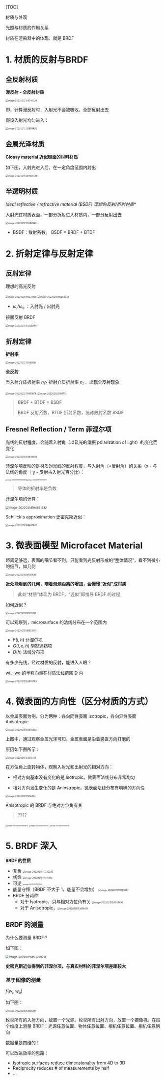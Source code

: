 [TOC]

材质与外观

光照与材质的作用关系

材质在渲染器中的体现，就是 BRDF



# 1. 材质的反射与BRDF

## 全反射材质

**漫反射 - 全反射材质**

<img src="https://www.qiniu.cregskin.com/202202121042957.png" alt="image-20220212104040326" style="zoom:50%;" />

即，计算漫反射时，入射光不会被吸收，全部反射出去

假设入射光均匀进入：

<img src="https://www.qiniu.cregskin.com/202202132128471.png" alt="image-20220213212859425" style="zoom:50%;" />



## 金属光泽材质

**Glossy material 近似镜面的材料材质**

如下图，入射光进入后，在一定角度范围内射出

<img src="https://www.qiniu.cregskin.com/202202140946266.png" alt="image-20220214094609236" style="zoom:50%;" />

## 半透明材质

**Ideal reflective / refractive material (BSDF*) 理想的反射/折射材质**

入射光在材质表面，一部分折射进入材质内，一部分反射出去

<img src="https://www.qiniu.cregskin.com/202202121102970.png" alt="image-20220212110244949" style="zoom:50%;" />

+ BSDF：散射系数。 BSDF = BRDF + BTDF



# 2. 折射定律与反射定律

## 反射定律

理想的高光反射

<img src="https://www.qiniu.cregskin.com/202202141002962.png" alt="image-20220214100231936" style="zoom:50%;" />

<img src="https://www.qiniu.cregskin.com/202202141002063.png" alt="image-20220214100254038" style="zoom:50%;" />

+ $\omega_i / \omega_o$ ：入射光 / 出射光

镜面反射 BRDF

<img src="https://www.qiniu.cregskin.com/202202141013876.png" alt="image-20220214101326849" style="zoom:50%;" />



## 折射定律

**折射率**

<img src="https://www.qiniu.cregskin.com/202202121105177.png" alt="image-20220212110545156" style="zoom:50%;" />



**全反射**

当入射介质折射率 $n_i >$ 折射介质折射率 $n_t$ ，出现全反射现象

<img src="https://www.qiniu.cregskin.com/202202121109703.png" alt="image-20220212110930678" style="zoom:50%;" />





<img src="https://www.qiniu.cregskin.com/202202121111798.png" alt="image-20220212111151774" style="zoom:50%;" />



> BRDF + BTDF = BSDF
>
> BRDF 反射系数，BTDF 折射系数，统称散射系数 BSDF





## Fresnel Reflection / Term 菲涅尔项 

光线的反射程度，会随着入射角（以及光的偏振 polarization of light）的变化而变化

<img src="https://www.qiniu.cregskin.com/202202141034112.png" alt="image-20220214103446083" style="zoom:50%;" />

菲涅尔项反映的是材质对光线的反射程度，与入射角（=反射角）的关系（x - 与法线的角度 ｜y - 反射占入射光百分比）：

<img src="https://www.qiniu.cregskin.com/202202141043693.png" alt="image-20220214104302664" style="zoom:33%;" /><img src="https://www.qiniu.cregskin.com/202202141043117.png" alt="image-20220214104313074" style="zoom:33%;" /> 

> 导体的折射率是负数

菲涅尔项的计算：

<img src="https://www.qiniu.cregskin.com/202202141048560.png" alt="image-20220214104851532" style="zoom: 67%;" />

Schilick's approximation 史密克斯近似：

<img src="https://www.qiniu.cregskin.com/202202141049974.png" alt="image-20220214104947945" style="zoom:50%;" />



# 3. 微表面模型 Microfacet Material

距离足够远，表面的细节看不到，只能看到光反射形成的“整体情况”，看不到微小的细节，如几何

<img src="https://www.qiniu.cregskin.com/202202150910684.png" alt="image-20220215091017643" style="zoom: 50%;" />

**近处能看到的几何，随着观测距离的增加，会慢慢“近似”成材质**

> 此处“材质”体现为 BRDF，“近似”即推导 BRDF 的过程

如何近似？

<img src="https://www.qiniu.cregskin.com/202202150912164.png" alt="image-20220215091205131" style="zoom:50%;" />

可以观察到，microsurface 的法线分布在一个范围内

<img src="https://www.qiniu.cregskin.com/202202150916044.png" alt="image-20220215091603013" style="zoom:50%;" />

+ $F(i, h)$ 菲涅尔项 
+ $G(i, o, h)$ 阴影遮挡项
+ $D(h)$ 法线分布项

有多少光线，经过材质的反射，能进入人眼？

wi、wo 的半程向量在材质法线范围 D 内

<img src="https://www.qiniu.cregskin.com/202202151028799.png" alt="image-20220215102845743" style="zoom:50%;" />



# 4. 微表面的方向性（区分材质的方式）

以金属表面为例，分为两种：各向同性表面 Isotropic，各向异性表面 Anisotropic

<img src="https://www.qiniu.cregskin.com/202202151029565.png" alt="image-20220215102935532" style="zoom:50%;" />

上图中，通过观察金属光泽可知，金属表面是沿着竖直方向打磨的

原因如下图所示：

<img src="https://www.qiniu.cregskin.com/202202151033444.png" alt="image-20220215103313413" style="zoom:50%;" />

在方位角上旋转物体，观察入射光和出射光的相对方向：

+ 相对方向基本没有变化的是 Isotropic。微表面法线分布非常均匀

+ 相对方向发生变化的是 Aniostropic。微表面法线分布有明确的方向性

<img src="https://www.qiniu.cregskin.com/202202151110486.png" alt="image-20220215111014454" style="zoom:50%;" />

Anisotropic 的 BRDF 与绝对方位角有关

> ????

<img src="https://www.qiniu.cregskin.com/202202151110904.png" alt="image-20220215111050873" style="zoom:37%;" /> <img src="https://www.qiniu.cregskin.com/202202151111585.png" alt="image-20220215111107557" style="zoom:33%;" /> <img src="https://www.qiniu.cregskin.com/202202151111244.png" alt="image-20220215111120205" style="zoom:33%;" />





# 5. BRDF 深入

**BRDF 的性质**

+ 非负 <img src="https://www.qiniu.cregskin.com/202202151113226.png" alt="image-20220215111330200" style="zoom:50%;" /> 
+ 线性 <img src="https://www.qiniu.cregskin.com/202202151114583.png" alt="image-20220215111415552" style="zoom:50%;" />
+ 可逆 <img src="https://www.qiniu.cregskin.com/202202151115567.png" alt="image-20220215111511540" style="zoom:33%;" /> 
+ 能量守恒（BRDF 不大于 1，能量不会增加） <img src="https://www.qiniu.cregskin.com/202202151115113.png" alt="image-20220215111533087" style="zoom:50%;" /> 
+ BRDF 分两种
  + 对于 Isotropic，只与相对方位角有关 <img src="https://www.qiniu.cregskin.com/202202151530520.png" alt="image-20220215153045490" style="zoom:50%;" /> 
  + 对于 Anisotropic，<img src="https://www.qiniu.cregskin.com/202202151530442.png" alt="image-20220215153058415" style="zoom:50%;" /> 



## BRDF 的测量

为什么要测量 BRDF？

如下图：

<img src="https://www.qiniu.cregskin.com/202202151532766.png" alt="image-20220215153259715" style="zoom: 67%;" />

**史密克斯近似得到的菲涅尔项，与真实材料的菲涅尔项差距较大**

### 基于图像的测量

$f(w_i, w_o)$

如下图：

<img src="https://www.qiniu.cregskin.com/202202151535812.png" alt="image-20220215153505761" style="zoom:50%;" />

枚举所有的入射方向，放置一个光源。枚举所有出射方向，放置一个摄像机。在四个维度上测量 BRDF：光源任意位置、物体任意位置、相机任意位置、相机任意朝向

数据量是四维的！

可以改进效率的思路：

+ Isotropic surfaces reduce dimensionality from 4D to 3D 
+ Reciprocity reduces # of measurements by half
+ ...































